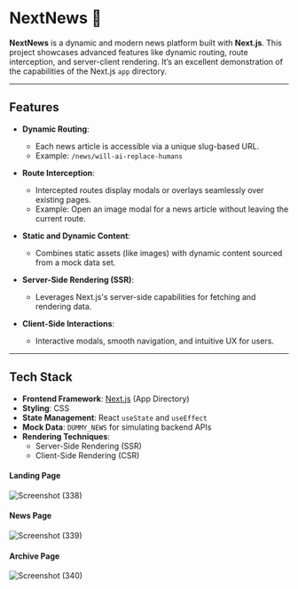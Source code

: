 # NextNews 📰

**NextNews** is a dynamic and modern news platform built with **Next.js**. This project showcases advanced features like dynamic routing, route interception, and server-client rendering. It’s an excellent demonstration of the capabilities of the Next.js `app` directory.

---

## Features

- **Dynamic Routing**:
  - Each news article is accessible via a unique slug-based URL.
  - Example: `/news/will-ai-replace-humans`

- **Route Interception**:
  - Intercepted routes display modals or overlays seamlessly over existing pages.
  - Example: Open an image modal for a news article without leaving the current route.

- **Static and Dynamic Content**:
  - Combines static assets (like images) with dynamic content sourced from a mock data set.

- **Server-Side Rendering (SSR)**:
  - Leverages Next.js's server-side capabilities for fetching and rendering data.

- **Client-Side Interactions**:
  - Interactive modals, smooth navigation, and intuitive UX for users.

---

## Tech Stack

- **Frontend Framework**: [Next.js](https://nextjs.org/) (App Directory)
- **Styling**: CSS
- **State Management**: React `useState` and `useEffect`
- **Mock Data**: `DUMMY_NEWS` for simulating backend APIs
- **Rendering Techniques**:
  - Server-Side Rendering (SSR)
  - Client-Side Rendering (CSR)

#### Landing Page

![Screenshot (338)](https://github.com/user-attachments/assets/8a2d1529-3f24-4e9e-b72a-9cb492d056b4)


#### News Page

![Screenshot (339)](https://github.com/user-attachments/assets/a2908ffd-8d1f-41d8-b385-6a8bbd5e7c0e)


#### Archive Page

![Screenshot (340)](https://github.com/user-attachments/assets/8172532a-0e43-4e53-8615-0286789fa071)
